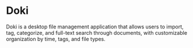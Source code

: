 # Doki
Doki is a desktop file management application that allows users to import, tag, categorize, and full-text search through documents, with customizable organization by time, tags, and file types.
